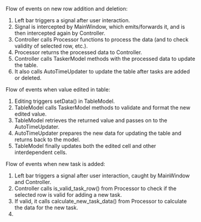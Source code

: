 Flow of events on new row addition and deletion:
1. Left bar triggers a signal after user interaction.
2. Signal is intercepted by MainWindow, which emits/forwards it, and is then intercepted again by Controller.
3. Controller calls Processor functions to process the data (and to check validity of selected row, etc.).
4. Processor returns the processed data to Controller.
5. Controller calls TaskerModel methods with the processed data to update the table.
6. It also calls AutoTimeUpdater to update the table after tasks are added or deleted.

Flow of events when value edited in table:
1. Editing triggers setData() in TableModel.
2. TableModel calls TaskerModel methods to validate and format the new edited value.
3. TableModel retrieves the returned value and passes on to the AutoTimeUpdater.
4. AutoTimeUpdater prepares the new data for updating the table and returns back to the model.
5. TableModel finally updates both the edited cell and other interdependent cells.

Flow of events when new task is added:
1. Left bar triggers a signal after user interaction, caught by MainWindow and Controller.
2. Controller calls is_valid_task_row() from Processor to check if the selected row is valid for adding a new task.
4. If valid, it calls calculate_new_task_data() from Processor to calculate the data for the new task.
5.
